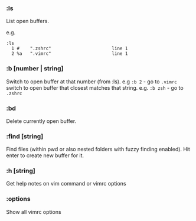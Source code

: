 ### :ls
List open buffers.

e.g.
```
:ls
  1 #    ".zshrc"                       line 1
  2 %a   ".vimrc"                       line 1
```

### :b [number | string]
Switch to open buffer at that number (from :ls).
e.g `:b 2` - go to `.vimrc`
switch to open buffer that closest matches that string.
e.g. `:b zsh` - go to `.zshrc`

### :bd
Delete currently open buffer.

### :find [string]
Find files (within pwd or also nested folders with fuzzy finding enabled). Hit enter to create new buffer for it.

### :h [string]
Get help notes on vim command or vimrc options

### :options
Show all vimrc options